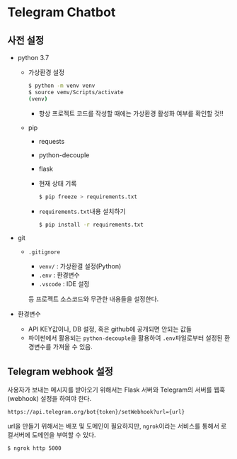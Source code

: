 # Telegram Chatbot

## 사전 설정

- python 3.7

  - 가상환경 설정

    ```bash
    $ python -m venv venv
    $ source vemv/Scripts/activate
    (venv)
    ```

    - 항상 프로젝트 코드를 작성할 때에는 가상환경 활성화 여부를 확인할 것!!

  - pip

    - requests

    - python-decouple

    - flask

    - 현재 상태 기록

      ```bash
      $ pip freeze > requirements.txt
      ```

    - `requirements.txt`내용 설치하기

      ```bash
      $ pip install -r requirements.txt
      ```

- git

  - `.gitignore`

    - `venv/` : 가상환결 설정(Python)
    - `.env` : 환경변수
    - `.vscode` : IDE 설정

    등 프로젝트 소스코드와 무관한 내용들을 설정한다.

- 환경변수

  - API KEY값이나, DB 설정, 혹은 github에 공개되면 안되는 값들
  - 파이썬에서 활용되는 `python-decouple`을 활용하여 `.env`파일로부터 설정된 환경변수를 가져올 수 있음.

## Telegram webhook 설정

사용자가 보내는 메시지를 받아오기 위해서는 Flask 서버와 Telegram의 서버를 웹훅(webhook) 설정을 하여야 한다.

```
https://api.telegram.org/bot{token}/setWebhook?url={url}
```

url을 만들기 위해서는 배포 및 도메인이 필요하지만, `ngrok`이라는 서비스를 통해서 로컬서버에 도메인을 부여할 수 있다.

```bash
$ ngrok http 5000
```
